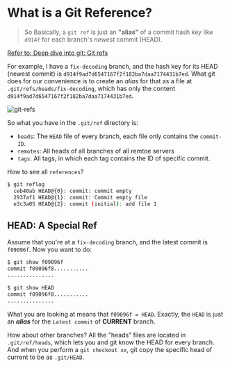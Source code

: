 # What is a Git Reference?

> So Basically, a `git ref` is just an **"alias"** of a commit hash key like `d914f` for each branch's _newest_ commit (HEAD).

[Refer to: Deep dive into git: Git refs](https://aboullaite.me/deep-dive-into-git-git-refs/)

For example, I have a `fix-decoding` branch, and the hash key for its HEAD (newest commit) is `d914f9ad7d6547167f2f182ba7daa7174431b7ed`. 
What git does for our convenience is to create an _alias_ for that as a file at `.git/refs/heads/fix-decoding`, which has only the content `d914f9ad7d6547167f2f182ba7daa7174431b7ed`.


![git-refs](https://user-images.githubusercontent.com/14041622/55668940-5aee7000-58a3-11e9-9f8a-0cf66091b556.gif)


So what you have in the `.git/ref` directory is:
- `heads`: The `HEAD` file of every branch, each file only contains the `commit-ID`.
- `remotes`: All heads of all branches of all remtoe servers
- `tags`: All tags, in which each tag contains the ID of specific commit.

How to see all `references`?
```sh
$ git reflog
  ceb40ab HEAD@{0}: commit: commit empty
  2937af1 HEAD@{1}: commit: Commit empty file
  e3c3a05 HEAD@{2}: commit (initial): add file 1
```



## HEAD: A Special Ref

Assume that you're at a `fix-decoding` branch, and the latest commit is `f09096f`. Now you want to do:
```sh
$ git show f09096f
commit f09096f8...........
...............

$ git show HEAD
commit f09096f8...........
...............
```
What you are looking at means that `f09096f = HEAD`. Exactly, the `HEAD` is just an _**alias**_ for the `Latest commit` of **CURRENT** branch.

How about other branches?
All the "heads" files are located in `.git/ref/heads`, which lets you and git know the HEAD for every branch. And when you perform a `git checkout xx`, git copy the specific head of current to be as `.git/HEAD`.
